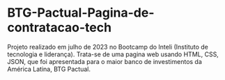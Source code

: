 # BTG-Pactual-Pagina-de-contratacao-tech
Projeto realizado em julho de 2023 no Bootcamp do Inteli (Instituto de tecnologia e liderança). Trata-se de uma pagina web usando HTML, CSS, JSON, que foi apresentada para o maior banco de investimentos da América Latina, BTG Pactual.

